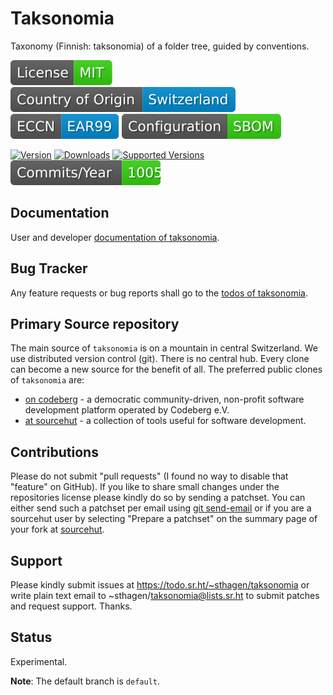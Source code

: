 # Taksonomia

Taxonomy (Finnish: taksonomia) of a folder tree, guided by conventions.

[![License](docs/badges/license-spdx-mit.svg)](https://git.sr.ht/~sthagen/taksonomia/tree/default/item/LICENSE)
[![Country of Origin](docs/badges/country-of-origin-name-switzerland-neutral.svg)](https://git.sr.ht/~sthagen/taksonomia/tree/default/item/COUNTRY-OF-ORIGIN)
[![Export Classification Control Number (ECCN)](docs/badges/export-control-classification-number_eccn-ear99-neutral.svg)](https://git.sr.ht/~sthagen/taksonomia/tree/default/item/EXPORT-CONTROL-CLASSIFICATION-NUMBER)
[![Configuration](docs/badges/configuration-sbom.svg)](https://git.sr.ht/~sthagen/taksonomia/tree/default/item/docs/third-party/README.md)

[![Version](https://img.shields.io/pypi/v/taksonomia.svg?style=flat)](https://pypi.python.org/pypi/taksonomia/)
[![Downloads](https://static.pepy.tech/badge/taksonomia/month)](https://pepy.tech/project/taksonomia)
[![Supported Versions](https://img.shields.io/pypi/pyversions/taksonomia.svg?style=flat)](https://pypi.python.org/pypi/taksonomia/)
[![Maintenance Status](docs/badges/commits-per-year.svg)](https://git.sr.ht/~sthagen/taksonomia/log)

## Documentation

User and developer [documentation of taksonomia](https://codes.dilettant.life/docs/taksonomia/).

## Bug Tracker

Any feature requests or bug reports shall go to the [todos of taksonomia](https://todo.sr.ht/~sthagen/taksonomia).

## Primary Source repository

The main source of `taksonomia` is on a mountain in central Switzerland.
We use distributed version control (git).
There is no central hub.
Every clone can become a new source for the benefit of all.
The preferred public clones of `taksonomia` are:

* [on codeberg](https://codeberg.org/sthagen/taksonomia) - a democratic community-driven, non-profit software development platform operated by Codeberg e.V.
* [at sourcehut](https://git.sr.ht/~sthagen/taksonomia) - a collection of tools useful for software development.

## Contributions

Please do not submit "pull requests" (I found no way to disable that "feature" on GitHub).
If you like to share small changes under the repositories license please kindly do so by sending a patchset.
You can either send such a patchset per email using [git send-email](https://git-send-email.io) or 
if you are a sourcehut user by selecting "Prepare a patchset" on the summary page of your fork at [sourcehut](https://git.sr.ht/).

## Support

Please kindly submit issues at https://todo.sr.ht/~sthagen/taksonomia or write plain text email to ~sthagen/taksonomia@lists.sr.ht to submit patches and request support. Thanks.

## Status

Experimental.

**Note**: The default branch is `default`.
